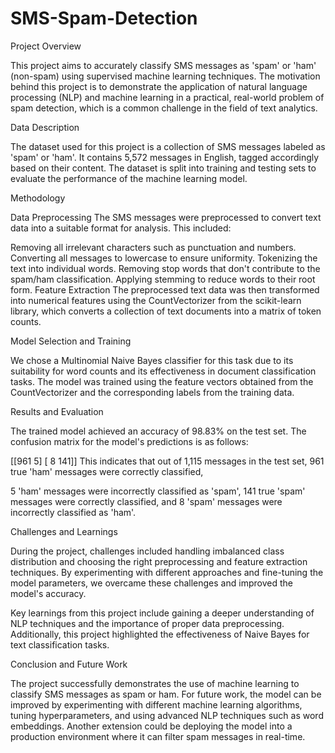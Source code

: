 # SMS-Spam-Detection
Project Overview

This project aims to accurately classify SMS messages as 'spam' or 'ham' (non-spam) using supervised machine learning techniques. The motivation behind this project is to demonstrate the application of natural language processing (NLP) and machine learning in a practical, real-world problem of spam detection, which is a common challenge in the field of text analytics.

Data Description

The dataset used for this project is a collection of SMS messages labeled as 'spam' or 'ham'. It contains 5,572 messages in English, tagged accordingly based on their content. The dataset is split into training and testing sets to evaluate the performance of the machine learning model.

Methodology

Data Preprocessing
The SMS messages were preprocessed to convert text data into a suitable format for analysis. This included:

Removing all irrelevant characters such as punctuation and numbers.
Converting all messages to lowercase to ensure uniformity.
Tokenizing the text into individual words.
Removing stop words that don't contribute to the spam/ham classification.
Applying stemming to reduce words to their root form.
Feature Extraction
The preprocessed text data was then transformed into numerical features using the CountVectorizer from the scikit-learn library, which converts a collection of text documents into a matrix of token counts.

Model Selection and Training

We chose a Multinomial Naive Bayes classifier for this task due to its suitability for word counts and its effectiveness in document classification tasks. The model was trained using the feature vectors obtained from the CountVectorizer and the corresponding labels from the training data.

Results and Evaluation

The trained model achieved an accuracy of 98.83% on the test set. The confusion matrix for the model's predictions is as follows:

[[961   5]
 [  8 141]]
This indicates that out of 1,115 messages in the test set, 961 true 'ham' messages were correctly classified,

5 'ham' messages were incorrectly classified as 'spam', 141 true 'spam' messages were correctly classified, and 8 'spam' messages were incorrectly classified as 'ham'.


Challenges and Learnings

During the project, challenges included handling imbalanced class distribution and choosing the right preprocessing and feature extraction techniques. By experimenting with different approaches and fine-tuning the model parameters, we overcame these challenges and improved the model's accuracy.

Key learnings from this project include gaining a deeper understanding of NLP techniques and the importance of proper data preprocessing. Additionally, this project highlighted the effectiveness of Naive Bayes for text classification tasks.

Conclusion and Future Work

The project successfully demonstrates the use of machine learning to classify SMS messages as spam or ham. For future work, the model can be improved by experimenting with different machine learning algorithms, tuning hyperparameters, and using advanced NLP techniques such as word embeddings. Another extension could be deploying the model into a production environment where it can filter spam messages in real-time.

